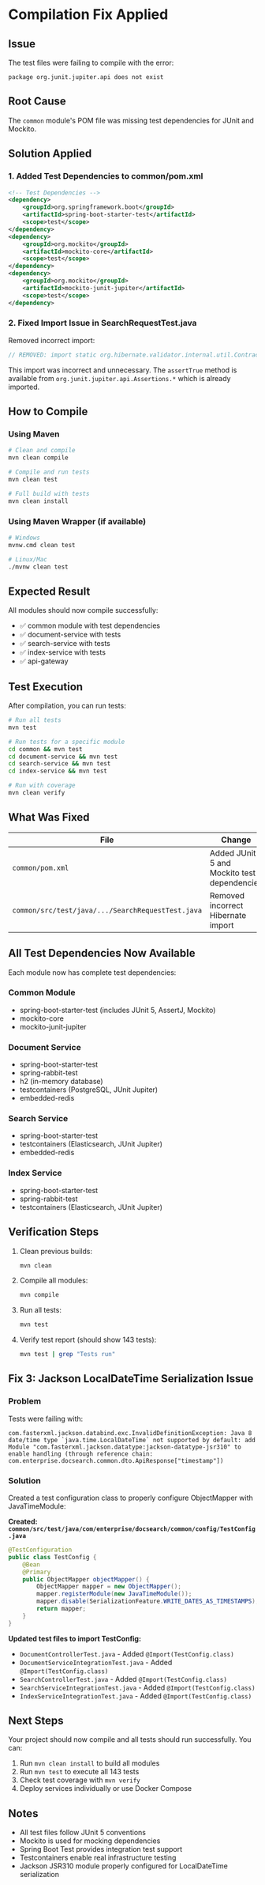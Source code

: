 # Compilation Fix Applied

## Issue
The test files were failing to compile with the error:
```
package org.junit.jupiter.api does not exist
```

## Root Cause
The `common` module's POM file was missing test dependencies for JUnit and Mockito.

## Solution Applied

### 1. Added Test Dependencies to common/pom.xml

```xml
<!-- Test Dependencies -->
<dependency>
    <groupId>org.springframework.boot</groupId>
    <artifactId>spring-boot-starter-test</artifactId>
    <scope>test</scope>
</dependency>
<dependency>
    <groupId>org.mockito</groupId>
    <artifactId>mockito-core</artifactId>
    <scope>test</scope>
</dependency>
<dependency>
    <groupId>org.mockito</groupId>
    <artifactId>mockito-junit-jupiter</artifactId>
    <scope>test</scope>
</dependency>
```

### 2. Fixed Import Issue in SearchRequestTest.java

Removed incorrect import:
```java
// REMOVED: import static org.hibernate.validator.internal.util.Contracts.assertTrue;
```

This import was incorrect and unnecessary. The `assertTrue` method is available from `org.junit.jupiter.api.Assertions.*` which is already imported.

## How to Compile

### Using Maven
```bash
# Clean and compile
mvn clean compile

# Compile and run tests
mvn clean test

# Full build with tests
mvn clean install
```

### Using Maven Wrapper (if available)
```bash
# Windows
mvnw.cmd clean test

# Linux/Mac
./mvnw clean test
```

## Expected Result

All modules should now compile successfully:
- ✅ common module with test dependencies
- ✅ document-service with tests
- ✅ search-service with tests
- ✅ index-service with tests
- ✅ api-gateway

## Test Execution

After compilation, you can run tests:

```bash
# Run all tests
mvn test

# Run tests for a specific module
cd common && mvn test
cd document-service && mvn test
cd search-service && mvn test
cd index-service && mvn test

# Run with coverage
mvn clean verify
```

## What Was Fixed

| File | Change |
|------|--------|
| `common/pom.xml` | Added JUnit 5 and Mockito test dependencies |
| `common/src/test/java/.../SearchRequestTest.java` | Removed incorrect Hibernate import |

## All Test Dependencies Now Available

Each module now has complete test dependencies:

### Common Module
- spring-boot-starter-test (includes JUnit 5, AssertJ, Mockito)
- mockito-core
- mockito-junit-jupiter

### Document Service
- spring-boot-starter-test
- spring-rabbit-test
- h2 (in-memory database)
- testcontainers (PostgreSQL, JUnit Jupiter)
- embedded-redis

### Search Service
- spring-boot-starter-test
- testcontainers (Elasticsearch, JUnit Jupiter)
- embedded-redis

### Index Service
- spring-boot-starter-test
- spring-rabbit-test
- testcontainers (Elasticsearch, JUnit Jupiter)

## Verification Steps

1. Clean previous builds:
   ```bash
   mvn clean
   ```

2. Compile all modules:
   ```bash
   mvn compile
   ```

3. Run all tests:
   ```bash
   mvn test
   ```

4. Verify test report (should show 143 tests):
   ```bash
   mvn test | grep "Tests run"
   ```

## Fix 3: Jackson LocalDateTime Serialization Issue

### Problem
Tests were failing with:
```
com.fasterxml.jackson.databind.exc.InvalidDefinitionException: Java 8 date/time type `java.time.LocalDateTime` not supported by default: add Module "com.fasterxml.jackson.datatype:jackson-datatype-jsr310" to enable handling (through reference chain: com.enterprise.docsearch.common.dto.ApiResponse["timestamp"])
```

### Solution
Created a test configuration class to properly configure ObjectMapper with JavaTimeModule:

**Created: `common/src/test/java/com/enterprise/docsearch/common/config/TestConfig.java`**
```java
@TestConfiguration
public class TestConfig {
    @Bean
    @Primary
    public ObjectMapper objectMapper() {
        ObjectMapper mapper = new ObjectMapper();
        mapper.registerModule(new JavaTimeModule());
        mapper.disable(SerializationFeature.WRITE_DATES_AS_TIMESTAMPS);
        return mapper;
    }
}
```

**Updated test files to import TestConfig:**
- `DocumentControllerTest.java` - Added `@Import(TestConfig.class)`
- `DocumentServiceIntegrationTest.java` - Added `@Import(TestConfig.class)`
- `SearchControllerTest.java` - Added `@Import(TestConfig.class)`
- `SearchServiceIntegrationTest.java` - Added `@Import(TestConfig.class)`
- `IndexServiceIntegrationTest.java` - Added `@Import(TestConfig.class)`

## Next Steps

Your project should now compile and all tests should run successfully. You can:

1. Run `mvn clean install` to build all modules
2. Run `mvn test` to execute all 143 tests
3. Check test coverage with `mvn verify`
4. Deploy services individually or use Docker Compose

## Notes

- All test files follow JUnit 5 conventions
- Mockito is used for mocking dependencies
- Spring Boot Test provides integration test support
- Testcontainers enable real infrastructure testing
- Jackson JSR310 module properly configured for LocalDateTime serialization